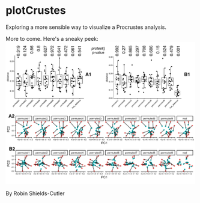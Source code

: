 # plotCrustes
Exploring a more sensible way to visualize a Procrustes analysis.

More to come. Here's a sneaky peek:
![Alt text](examples/summary_plots.png?raw=true "Examples")

By Robin Shields-Cutler

